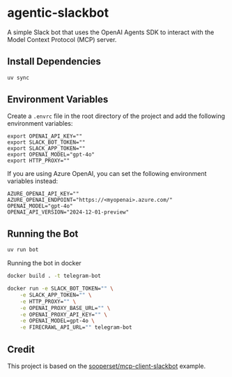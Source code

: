 # agentic-slackbot
A simple Slack bot that uses the OpenAI Agents SDK to interact with the Model Context Protocol (MCP) server.

## Install Dependencies

```bash
uv sync
```

## Environment Variables

Create a `.envrc` file in the root directory of the project and add the following environment variables:

```
export OPENAI_API_KEY=""
export SLACK_BOT_TOKEN=""
export SLACK_APP_TOKEN=""
export OPENAI_MODEL="gpt-4o"
export HTTP_PROXY=""
```

If you are using Azure OpenAI, you can set the following environment variables instead:
```
AZURE_OPENAI_API_KEY=""
AZURE_OPENAI_ENDPOINT="https://<myopenai>.azure.com/"
OPENAI_MODEL="gpt-4o"
OPENAI_API_VERSION="2024-12-01-preview"
```

## Running the Bot

```bash
uv run bot
``````

Running the bot in docker

```bash
docker build . -t telegram-bot

docker run -e SLACK_BOT_TOKEN="" \
    -e SLACK_APP_TOKEN="" \
    -e HTTP_PROXY="" \
    -e OPENAI_PROXY_BASE_URL="" \
    -e OPENAI_PROXY_API_KEY="" \
    -e OPENAI_MODEL=gpt-4o \
    -e FIRECRAWL_API_URL="" telegram-bot
```

## Credit

This project is based on the [sooperset/mcp-client-slackbot](https://github.com/sooperset/mcp-client-slackbot) example.
